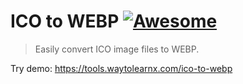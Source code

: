 # ICO to WEBP [![Awesome](https://cdn.rawgit.com/sindresorhus/awesome/d7305f38d29fed78fa85652e3a63e154dd8e8829/media/badge.svg)](https://github.com/sindresorhus/awesome)

>Easily convert ICO image files to WEBP.

Try demo: https://tools.waytolearnx.com/ico-to-webp
